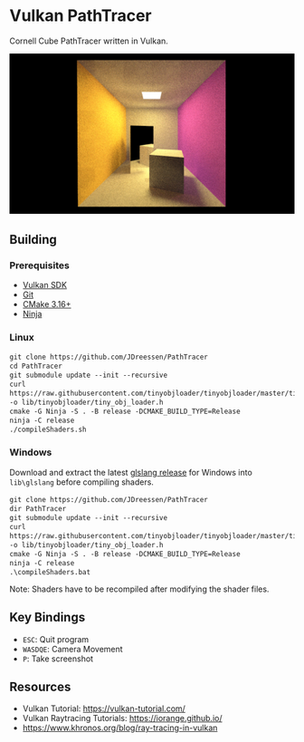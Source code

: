 # Vulkan PathTracer
Cornell Cube PathTracer written in Vulkan.

![](screenshots/cornell_box-6246.png)
## Building
### Prerequisites
- [Vulkan SDK](https://vulkan.lunarg.com/sdk/home)
- [Git](https://git-scm.com/)
- [CMake 3.16+](https://cmake.org/)
- [Ninja](https://ninja-build.org/)
### Linux
    git clone https://github.com/JDreessen/PathTracer
    cd PathTracer
    git submodule update --init --recursive
    curl https://raw.githubusercontent.com/tinyobjloader/tinyobjloader/master/tiny_obj_loader.h -o lib/tinyobjloader/tiny_obj_loader.h
    cmake -G Ninja -S . -B release -DCMAKE_BUILD_TYPE=Release
    ninja -C release
    ./compileShaders.sh
### Windows
Download and extract the latest [glslang release](https://github.com/KhronosGroup/glslang/releases/download/master-tot/glslang-master-linux-Release.zip) for Windows into `lib\glslang` before compiling shaders.

    git clone https://github.com/JDreessen/PathTracer
    dir PathTracer
    git submodule update --init --recursive
    curl https://raw.githubusercontent.com/tinyobjloader/tinyobjloader/master/tiny_obj_loader.h -o lib/tinyobjloader/tiny_obj_loader.h
    cmake -G Ninja -S . -B release -DCMAKE_BUILD_TYPE=Release
    ninja -C release
    .\compileShaders.bat
Note: Shaders have to be recompiled after modifying the shader files.
## Key Bindings
- `ESC`: Quit program
- `WASDQE`: Camera Movement
- `P`: Take screenshot

## Resources
- Vulkan Tutorial: https://vulkan-tutorial.com/
- Vulkan Raytracing Tutorials: https://iorange.github.io/
- https://www.khronos.org/blog/ray-tracing-in-vulkan